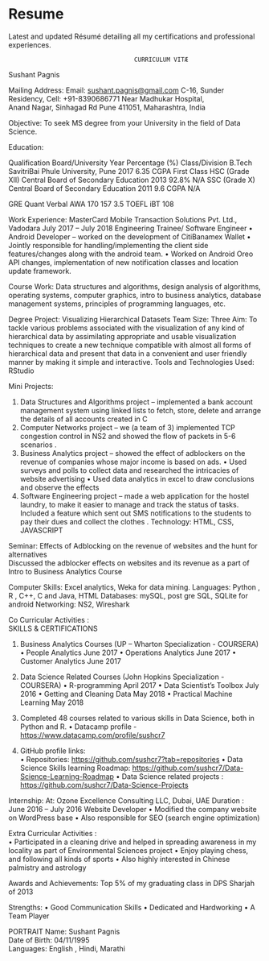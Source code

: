 # Resume
Latest and updated Résumé detailing all my certifications and professional experiences.

                                       CURRICULUM VITÆ
Sushant Pagnis

Mailing Address:		                                               Email:  sushant.pagnis@gmail.com
C-16, Sunder Residency,                                                       Cell:    +91-8390686771
Near Madhukar Hospital,			                                                        	  
Anand Nagar, Sinhagad Rd
Pune 411051, Maharashtra, India

Objective:	      To seek MS degree from your University in the field of Data Science.

Education:		

Qualification
	Board/University	Year	Percentage (%)	Class/Division
B.Tech	SavitriBai Phule University, Pune	2017	6.35 CGPA	First Class
HSC (Grade XII)	Central Board of Secondary Education	2013	92.8%	N/A
SSC (Grade X)	Central Board of Secondary Education 	2011	9.6 CGPA	N/A

GRE	Quant
Verbal
AWA	170
157
3.5	TOEFL iBT	108


Work Experience: 
MasterCard Mobile Transaction Solutions Pvt. Ltd., Vadodara  July 2017 – July 2018
Engineering Trainee/ Software Engineer
•	Android Developer – worked on the development of CitiBanamex Wallet 
•	Jointly responsible for handling/implementing the client side features/changes along with the android team.
•	Worked on Android Oreo API changes, implementation of new notification classes and location update framework.

Course Work:  Data structures and algorithms, design analysis of algorithms, operating systems, computer graphics, intro to business analytics, database management systems, principles of programming languages, etc.  



Degree Project:     Visualizing Hierarchical Datasets
Team Size: Three 
Aim:  To tackle various problems associated with the visualization of any kind of hierarchical data by assimilating appropriate and usable visualization techniques to create a new technique compatible with almost all forms of hierarchical data and present that data in a convenient and user friendly manner by making it simple and interactive. 
Tools and Technologies Used: RStudio


Mini Projects:       
1. Data Structures and Algorithms project – implemented a bank account management system using linked lists to fetch, store, delete and arrange the details of all accounts created  in C
2. Computer Networks project – we (a team of 3) implemented  TCP congestion control in NS2 and showed the flow of packets in 5-6 scenarios .
3. Business Analytics project – showed the effect of adblockers on the revenue of companies whose major income is based on ads. 
•	Used surveys and polls to collect data and researched the intricacies of website advertising 
•	Used data analytics in excel to draw conclusions and observe the effects
4. Software Engineering project – made a web application for the hostel laundry, to make it easier to manage and track the status of tasks. Included a feature which sent out SMS notifications to the students to pay their dues and collect the clothes .
Technology: HTML, CSS, JAVASCRIPT

Seminar:  Effects of Adblocking on the revenue of websites and the hunt for alternatives      
Discussed the adblocker effects on websites and its revenue as a part of Intro to Business Analytics Course
	     
Computer Skills: Excel analytics, Weka for data mining. 
Languages: Python , R , C++, C and Java, HTML
Databases: mySQL, post gre SQL, SQLite for android
Networking: NS2, Wireshark
                                  
Co Curricular Activities  :   
SKILLS & CERTIFICATIONS
1. Business Analytics Courses (UP – Wharton Specialization - COURSERA)
•	     People Analytics                                                                                 June 2017 
•	     Operations Analytics                                                                          June 2017
•	 Customer Analytics                                                                            June 2017
2. Data Science Related Courses (John Hopkins Specialization - COURSERA)
•	R-programming                                                                                 April 2017
•	Data Scientist’s Toolbox                                                                    July 2016
•	Getting and Cleaning Data                                                                 May 2018
•	Practical Machine Learning                                                               May 2018


3. Completed 48 courses related to various skills in Data Science, both in Python and R. 
•	Datacamp profile - https://www.datacamp.com/profile/sushcr7 
4. GitHub profile links:        
•	Repositories: https://github.com/sushcr7?tab=repositories
•	Data Science Skills learning Roadmap: https://github.com/sushcr7/Data-Science-Learning-Roadmap
•	Data Science related projects : https://github.com/sushcr7/Data-Science-Projects



Internship:
At: Ozone Excellence Consulting LLC, Dubai, UAE	
Duration : June 2016 – July 2016
Website Developer
•	Modified the company website on WordPress base
•	Also responsible for SEO (search engine optimization)


Extra Curricular Activities  :  
•	Participated in a cleaning drive and helped in spreading awareness in my locality as part of Environmental Sciences project
•	Enjoy playing chess, and following all kinds of sports
•	Also highly interested in Chinese palmistry and astrology 

Awards and Achievements: 
Top 5% of my graduating class in DPS Sharjah of 2013 

Strengths:
• Good Communication Skills
• Dedicated and Hardworking 
• A Team Player


PORTRAIT
Name:             Sushant Pagnis        
Date of Birth: 04/11/1995       
Languages:    English , Hindi, Marathi



								

